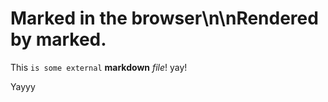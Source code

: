 # Marked in the browser\n\nRendered by **marked**.

This `is some external` **markdown** *file*! yay!

Yayyy
